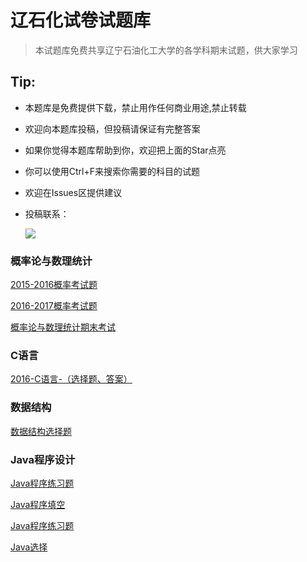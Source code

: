 # 辽石化试卷试题库
> 本试题库免费共享辽宁石油化工大学的各学科期末试题，供大家学习

## Tip:

- 本题库是免费提供下载，禁止用作任何商业用途,禁止转载
- 欢迎向本题库投稿，但投稿请保证有完整答案
- 如果你觉得本题库帮助到你，欢迎把上面的Star点亮
- 你可以使用Ctrl+F来搜索你需要的科目的试题
- 欢迎在Issues区提供建议
- 投稿联系：

  ![](https://github.com/a15641404/LNPU/blob/master/Dir/image/1.gif)

### 概率论与数理统计

[2015-2016概率考试题](https://github.com/a15641404/LNPU/blob/master/Dir/Math/2015-2016%E6%A6%82%E7%8E%87%E8%80%83%E8%AF%95%E9%A2%98.docx)

[2016-2017概率考试题](https://github.com/a15641404/LNPU/blob/master/Dir/Math/2016-2017%E6%A6%82%E7%8E%87%E8%80%83%E8%AF%95%E9%A2%98.docx)

[概率论与数理统计期末考试](https://github.com/a15641404/LNPU/blob/master/Dir/Math/%E6%A6%82%E7%8E%87%E8%AE%BA%E4%B8%8E%E6%95%B0%E7%90%86%E7%BB%9F%E8%AE%A1%E6%9C%9F%E6%9C%AB%E8%80%83%E8%AF%95.docx)


### C语言

[2016-C语言-（选择题、答案）](https://github.com/a15641404/LNPU/blob/master/Dir/CS/2016-C%E8%AF%AD%E8%A8%80-%EF%BC%88%E9%80%89%E6%8B%A9%E9%A2%98%E3%80%81%E7%AD%94%E6%A1%88%EF%BC%89.doc)


### 数据结构

[数据结构选择题](https://github.com/a15641404/LNPU/blob/master/Dir/CS/%E6%95%B0%E6%8D%AE%E7%BB%93%E6%9E%84%E9%80%89%E6%8B%A9%E9%A2%98.doc)


### Java程序设计

[Java程序练习题](https://github.com/a15641404/LNPU/blob/master/Dir/CS/Java%E7%A8%8B%E5%BA%8F%E7%BB%83%E4%B9%A0%E9%A2%98.doc)

[Java程序填空](https://github.com/a15641404/LNPU/blob/master/Dir/CS/Java%E7%A8%8B%E5%BA%8F%E5%A1%AB%E7%A9%BA.doc)

[Java程序练习题](https://github.com/a15641404/LNPU/blob/master/Dir/CS/Java%E7%A8%8B%E5%BA%8F%E7%BB%83%E4%B9%A0%E9%A2%98.doc)

[Java选择](https://github.com/a15641404/LNPU/blob/master/Dir/CS/Java%E9%80%89%E6%8B%A9.doc)



